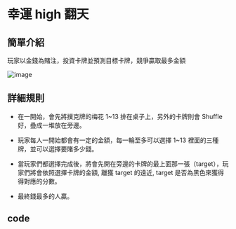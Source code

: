 # 幸運 high 翻天

## 簡單介紹

玩家以金錢為賭注，投資卡牌並預測目標卡牌，競爭贏取最多金額

![image](https://github.com/yozen0405/Game/assets/71330526/f92f2ae7-1f02-4255-b1ac-149f028add59)

## 詳細規則

- 在一開始，會先將撲克牌的梅花 1~13 排在桌子上，另外的卡牌則會 Shuffle 好，疊成一堆放在旁邊。

- 玩家每人一開始都會有一定的金額，每一輪至多可以選擇 1~13 裡面的三種牌，並可以選擇要賭多少錢。

- 當玩家們都選擇完成後，將會先開在旁邊的卡牌的最上面那一張（target），玩家們將會依照選擇卡牌的金額, 離獲 target 的遠近, target 是否為黑色來獲得得對應的分數。

- 最終錢最多的人贏。

## code





